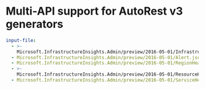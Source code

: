 # Multi-API support for AutoRest v3 generators

``` yaml $(enable-multi-api)
input-file:
  - >-
    Microsoft.InfrastructureInsights.Admin/preview/2016-05-01/InfrastructureInsights.json
  - Microsoft.InfrastructureInsights.Admin/preview/2016-05-01/Alert.json
  - Microsoft.InfrastructureInsights.Admin/preview/2016-05-01/RegionHealth.json
  - >-
    Microsoft.InfrastructureInsights.Admin/preview/2016-05-01/ResourceHealth.json
  - Microsoft.InfrastructureInsights.Admin/preview/2016-05-01/ServiceHealth.json
```
